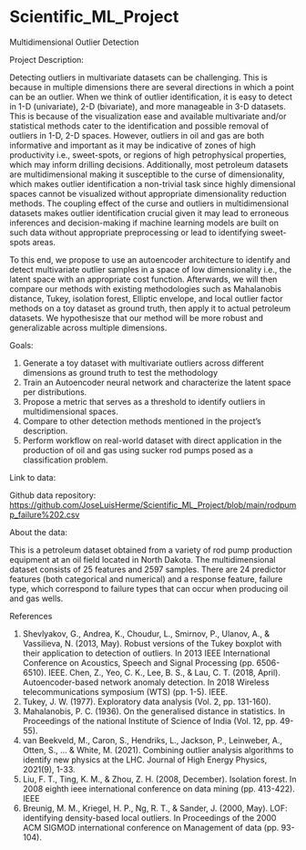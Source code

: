 # Scientific_ML_Project

Multidimensional Outlier Detection 

Project Description: 

Detecting outliers in multivariate datasets can be challenging.  This is because in multiple dimensions there are several directions in which a point can be an outlier. When we think of outlier identification, it is easy to detect in 1-D (univariate), 2-D (bivariate), and more manageable in 3-D datasets. This is because of the visualization ease and available multivariate and/or statistical methods cater to the identification and possible removal of outliers in 1-D, 2-D spaces. However, 
outliers in oil and gas are both informative and important as it may be indicative of zones of high productivity i.e., sweet-spots, or regions of high petrophysical properties, which may inform drilling decisions. Additionally, most petroleum datasets are multidimensional making it susceptible to the curse of dimensionality, which makes outlier identification a non-trivial task since highly dimensional spaces cannot be visualized without appropriate dimensionality reduction methods. The coupling effect of the curse and outliers in multidimensional datasets makes outlier identification crucial given it may lead to erroneous inferences and decision-making if machine learning models are built on such data without appropriate preprocessing or lead to identifying sweet-spots areas.

To this end, we propose to use an autoencoder architecture to identify and detect multivariate outlier samples in a space of low dimensionality i.e., the latent space with an appropriate cost function. Afterwards, we will then compare our methods with existing methodologies such as Mahalanobis distance, Tukey, isolation forest, Elliptic envelope, and local outlier factor methods on a toy dataset as ground truth, then apply it to actual petroleum datasets. We hypothesisze that our method will be more robust and generalizable across multiple dimensions. 


Goals:

1. Generate a toy dataset with multivariate outliers across different dimensions as ground truth to test the methodology
2. Train an Autoencoder neural network and characterize the latent space per distributions.
3. Propose a metric that serves as a threshold to identify outliers in multidimensional spaces.
4. Compare to other detection methods mentioned in the project’s description.
5. Perform workflow on real-world dataset with direct application in the production of oil and gas using sucker rod pumps posed as a classification problem.

Link to data:

Github data repository:  https://github.com/JoseLuisHerme/Scientific_ML_Project/blob/main/rodpump_failure%202.csv

About the data:

This is a petroleum dataset obtained from a variety of rod pump production equipment at an oil field located in North Dakota. The multidimensional dataset consists of 25 features and 2597 samples. There are 24 predictor features (both categorical and numerical) and a response feature, failure type, which correspond to failure types that can occur when producing oil and gas wells.

References

1. Shevlyakov, G., Andrea, K., Choudur, L., Smirnov, P., Ulanov, A., & Vassilieva, N. (2013, May). Robust versions of the Tukey boxplot with their application to detection of outliers. In 2013 IEEE International Conference on Acoustics, Speech and Signal Processing (pp. 6506-6510). IEEE.
Chen, Z., Yeo, C. K., Lee, B. S., & Lau, C. T. (2018, April). Autoencoder-based network anomaly detection. In 2018 Wireless telecommunications symposium (WTS) (pp. 1-5). IEEE.
2. Tukey, J. W. (1977). Exploratory data analysis (Vol. 2, pp. 131-160).
3. Mahalanobis, P. C. (1936). On the generalised distance in statistics. In Proceedings of the national Institute of Science of India (Vol. 12, pp. 49-55).
4. van Beekveld, M., Caron, S., Hendriks, L., Jackson, P., Leinweber, A., Otten, S., ... & White, M. (2021). Combining outlier analysis algorithms to identify new physics at the LHC. Journal of High Energy Physics, 2021(9), 1-33.
5. Liu, F. T., Ting, K. M., & Zhou, Z. H. (2008, December). Isolation forest. In 2008 eighth ieee international conference on data mining (pp. 413-422). IEEE
6. Breunig, M. M., Kriegel, H. P., Ng, R. T., & Sander, J. (2000, May). LOF: identifying density-based local outliers. In Proceedings of the 2000 ACM SIGMOD international conference on Management of data (pp. 93-104).
